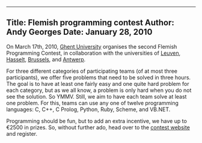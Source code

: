 -----
Title:  Flemish programming contest
Author: Andy Georges
Date: January 28, 2010
----







On March 17th, 2010, [Ghent University](http://www.ugent.be/) organises
the second Flemish Programming Contest, in collaboration with the
universities of [Leuven](http://kuleuven.ac.be/),
[Hasselt](http://www.uhasselt.be/), [Brussels](http://www.vub.ac.be/),
and [Antwerp](http://www.ua.ac.be/).


For three different categories of participating teams (of at most three
participants), we offer five problems that need to be solved in three
hours. The goal is to have at least one fairly easy and one quite hard
problem for each category, but as we all know, a problem is only hard
when you do not see the solution. So YMMV. Still, we aim to have each
team solve at least one problem. For this, teams can use any one of
twelve programming languages: C, C++, C
Prolog, Python, Ruby, Scheme, and VB.NET.


Programming should be fun, but to add an extra incentive, we have up to
€2500 in prizes. So, without further ado, head over to the [contest
website](http://www.vlaamseprogrammeerwedstrijd.be/) and register.




